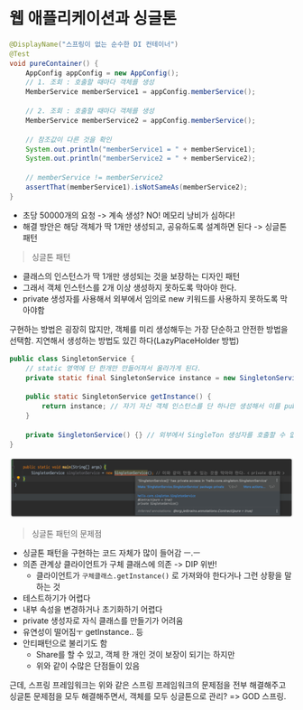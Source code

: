# 웹 애플리케이션과 싱글톤

````java
@DisplayName("스프링이 없는 순수한 DI 컨테이너")
@Test
void pureContainer() {
    AppConfig appConfig = new AppConfig();
    // 1. 조회 : 호출할 때마다 객체를 생성
    MemberService memberService1 = appConfig.memberService();

    // 2. 조회 : 호출할 때마다 객체를 생성
    MemberService memberService2 = appConfig.memberService();

    // 참조값이 다른 것을 확인
    System.out.println("memberService1 = " + memberService1);
    System.out.println("memberService2 = " + memberService2);

    // memberService != memberService2
    assertThat(memberService1).isNotSameAs(memberService2);
}
````

- 초당 50000개의 요청 -> 계속 생성? NO! 메모리 낭비가 심하다!
- 해결 방안은 해당 객체가 딱 1개만 생성되고, 공유하도록 설계하면 된다 -> 싱글톤 패턴


> 싱글톤 패턴
- 클래스의 인스턴스가 딱 1개만 생성되는 것을 보장하는 디자인 패턴
- 그래서 객체 인스턴스를 2개 이상 생성하지 못하도록 막아야 한다.
- private 생성자를 사용해서 외부에서 임의로 new 키워드를 사용하지 못하도록 막아야함

구현하는 방법은 굉장히 많지만, 객체를 미리 생성해두는 가장 단순하고 안전한 방법을 선택함.
지연해서 생성하는 방법도 있긴 하다(LazyPlaceHolder 방법)
```java
public class SingletonService {
    // static 영역에 단 한개만 만들어져서 올라가게 된다.
    private static final SingletonService instance = new SingletonService(); // 자기 자신을 private으로

    public static SingletonService getInstance() {
        return instance; // 자기 자신 객체 인스턴스를 단 하나만 생성해서 이를 public으로 리턴해주면 그만.
    }

    private SingletonService() {} // 외부에서 SingleTon 생성자를 호출할 수 없도록 new 키워드로 객체 인스턴스를 만들 수 없어야 함
}
```
  
![img.png](img/singleton.png)

> 싱글톤 패턴의 문제점
- 싱글톤 패턴을 구현하는 코드 자체가 많이 들어감 ㅡ.ㅡ
- 의존 관계상 클라이언트가 구체 클래스에 의존 -> DIP 위반!
    - 클라이언트가 `구체클래스.getInstance()` 로 가져와야 한다거나 그런 상황을 말하는 것
- 테스트하기가 어렵다
- 내부 속성을 변경하거나 초기화하기 어렵다
- private 생성자로 자식 클래스를 만들기가 어려움
- 유연성이 떨어짐ㅜ getInstance.. 등
- 안티패턴으로 불리기도 함
    - Share를 할 수 있고, 객체 한 개인 것이 보장이 되기는 하지만
    - 위와 같이 수많은 단점들이 있음
    
근데, 스프링 프레임워크는 위와 같은 스프링 프레임워크의 문제점을 전부 해결해주고
싱글톤 문제점을 모두 해결해주면서, 객체를 모두 싱글톤으로 관리? => GOD 스프링.
